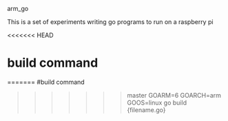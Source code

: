 arm_go

This is a set of experiments writing go programs to run on a raspberry pi

<<<<<<< HEAD
# build command
=======
#build command
>>>>>>> master
GOARM=6 GOARCH=arm GOOS=linux go build {filename.go}
